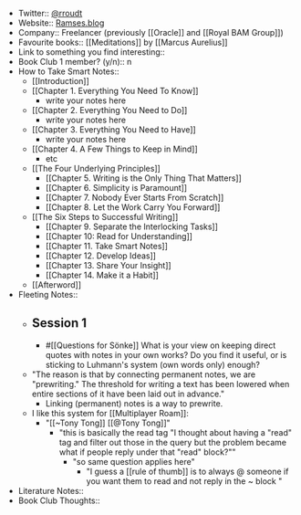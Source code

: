 - Twitter:: [@rroudt](https://twitter.com/rroudt)
- Website:: [Ramses.blog](https://ramses.blog)
- Company:: Freelancer (previously [[Oracle]] and [[Royal BAM Group]])
- Favourite books:: [[Meditations]] by [[Marcus Aurelius]]
- Link to something you find interesting::
- Book Club 1 member? (y/n):: n
- How to Take Smart Notes::
    - [[Introduction]]
    - [[Chapter 1. Everything You Need To Know]]
        - write your notes here 
    - [[Chapter 2. Everything You Need to Do]]
        - write your notes here 
    - [[Chapter 3. Everything You Need to Have]]
        - write your notes here 
    - [[Chapter 4. A Few Things to Keep in Mind]]
        - etc 
    - [[The Four Underlying Principles]]
        - [[Chapter 5. Writing is the Only Thing That Matters]]
        - [[Chapter 6. Simplicity is Paramount]]
        - [[Chapter 7. Nobody Ever Starts From Scratch]]
        - [[Chapter 8. Let the Work Carry You Forward]]
    - [[The Six Steps to Successful Writing]]
        - [[Chapter 9. Separate the Interlocking Tasks]]
        - [[Chapter 10: Read for Understanding]]
        - [[Chapter 11. Take Smart Notes]]
        - [[Chapter 12. Develop Ideas]]  
        - [[Chapter 13. Share Your Insight]]
        - [[Chapter 14. Make it a Habit]]
    - [[Afterword]]
- Fleeting Notes:: 
    - ## Session 1
        - #[[Questions for Sönke]] What is your view on keeping direct quotes with notes in your own works? Do you find it useful, or is sticking to Luhmann's system (own words only) enough?
    - "The reason is that by connecting permanent notes, we are "prewriting." The threshold for writing a text has been lowered when entire sections of it have been laid out in advance."
        - Linking (permanent) notes is a way to prewrite.
    - I like this system for [[Multiplayer Roam]]:
        - "[[~Tony Tong]] [[@Tony Tong]]"
            - "this is basically the read tag "I thought about having a "read" tag and filter out those in the query but the problem became what if people reply under that "read" block?""
                - "so same question applies here"
                    - "I guess a [[rule of thumb]] is to always @ someone if you want them to read and not reply in the ~ block "
- Literature Notes::
- Book Club Thoughts::

